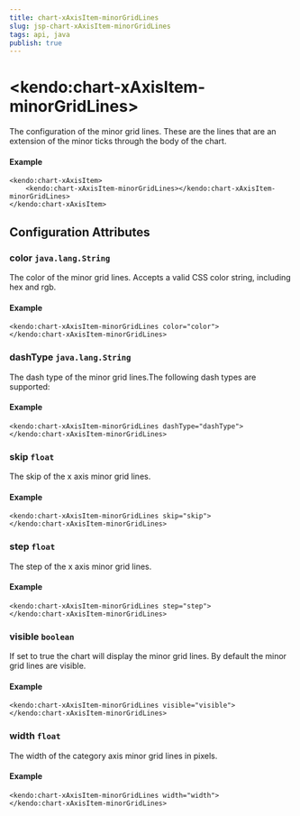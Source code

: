 ```yaml
---
title: chart-xAxisItem-minorGridLines
slug: jsp-chart-xAxisItem-minorGridLines
tags: api, java
publish: true
---
```


# \<kendo:chart-xAxisItem-minorGridLines\>

The configuration of the minor grid lines. These are the lines that are an extension of the minor ticks through the
body of the chart.

#### Example
    <kendo:chart-xAxisItem>
        <kendo:chart-xAxisItem-minorGridLines></kendo:chart-xAxisItem-minorGridLines>
    </kendo:chart-xAxisItem>

## Configuration Attributes

### color `java.lang.String`

The color of the minor grid lines. Accepts a valid CSS color string, including hex and rgb.

#### Example
    <kendo:chart-xAxisItem-minorGridLines color="color">
    </kendo:chart-xAxisItem-minorGridLines>

### dashType `java.lang.String`

The dash type of the minor grid lines.The following dash types are supported:

#### Example
    <kendo:chart-xAxisItem-minorGridLines dashType="dashType">
    </kendo:chart-xAxisItem-minorGridLines>

### skip `float`

The skip of the x axis minor grid lines.

#### Example
    <kendo:chart-xAxisItem-minorGridLines skip="skip">
    </kendo:chart-xAxisItem-minorGridLines>

### step `float`

The step of the x axis minor grid lines.

#### Example
    <kendo:chart-xAxisItem-minorGridLines step="step">
    </kendo:chart-xAxisItem-minorGridLines>

### visible `boolean`

If set to true the chart will display the minor grid lines. By default the minor grid lines are visible.

#### Example
    <kendo:chart-xAxisItem-minorGridLines visible="visible">
    </kendo:chart-xAxisItem-minorGridLines>

### width `float`

The width of the category axis minor grid lines in pixels.

#### Example
    <kendo:chart-xAxisItem-minorGridLines width="width">
    </kendo:chart-xAxisItem-minorGridLines>

 
